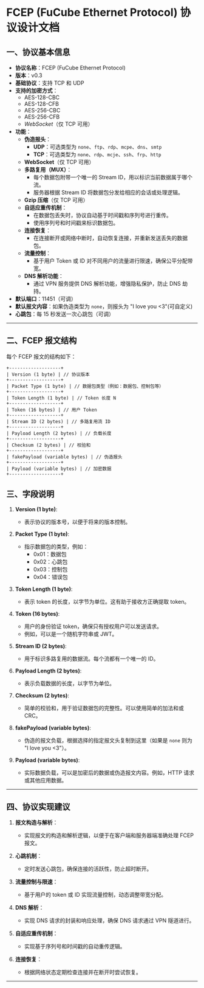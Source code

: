# FCEP (FuCube Ethernet Protocol) 协议设计文档

## 一、协议基本信息

- **协议名称**：FCEP (FuCube Ethernet Protocol)
- **版本**：v0.3
- **基础协议**：支持 TCP 和 UDP
- **支持的加密方式**：
  - AES-128-CBC
  - AES-128-CFB
  - AES-256-CBC
  - AES-256-CFB
  - *WebSocket*（仅 TCP 可用）
- **功能**：
  - **伪造报头**：
    - **UDP**：可选类型为 `none`、`ftp`、`rdp`、`mcpe`、`dns`、`smtp`
    - **TCP**：可选类型为 `none`、`rdp`、`mcje`、`ssh`、`frp`、`http`
  - **WebSocket**（仅 TCP 可用）
  - **多路复用（MUX）**：
    - 每个数据包附带一个唯一的 Stream ID，用以标识当前数据属于哪个流。
    - 服务器根据 Stream ID 将数据包分发给相应的会话或处理逻辑。
  - **Gzip 压缩**（仅 TCP 可用）
  - **自适应重传机制**：
    - 在数据包丢失时，协议自动基于时间戳和序列号进行重传。
    - 使用序列号和时间戳来标识数据包。
  - **连接恢复**：
    - 在连接断开或网络中断时，自动恢复连接，并重新发送丢失的数据包。
  - **流量控制**：
    - 基于用户 Token 或 ID 对不同用户的流量进行限速，确保公平分配带宽。
  - **DNS 解析功能**：
    - 通过 VPN 服务提供 DNS 解析功能，增强隐私保护，防止 DNS 劫持。
- **默认端口**：11451（可调）
- **默认报文内容**：如果伪造类型为 `none`，则报头为 "I love you <3"(可自定义)
- **心跳包**：每 15 秒发送一次心跳包（可调）

---

## 二、FCEP 报文结构

每个 FCEP 报文的结构如下：

```text
+-------------------+
| Version (1 byte) | // 协议版本
+-------------------+
| Packet Type (1 byte) | // 数据包类型（例如：数据包、控制包等）
+-------------------+
| Token Length (1 byte) | // Token 长度 N
+-------------------+
| Token (16 bytes) | // 用户 Token
+-------------------+
| Stream ID (2 bytes) | // 多路复用流 ID
+-------------------+
| Payload Length (2 bytes) | // 负载长度
+-------------------+
| Checksum (2 bytes) | // 校验和
+-------------------+
| fakePayload (variable bytes) | // 伪造报头
+-------------------+
| Payload (variable bytes) | // 加密数据
+-------------------+
```

## 三、字段说明

1. **Version (1 byte)**:
   - 表示协议的版本号，以便于将来的版本控制。

2. **Packet Type (1 byte)**:
   - 指示数据包的类型，例如：
     - 0x01：数据包
     - 0x02：心跳包
     - 0x03：控制包
     - 0x04：错误包

3. **Token Length (1 byte)**:
   - 表示 token 的长度，以字节为单位。这有助于接收方正确提取 token。

4. **Token (16 bytes)**:
   - 用户的身份验证 token，确保只有授权用户可以发送请求。
   - 例如，可以是一个随机字符串或 JWT。

5. **Stream ID (2 bytes)**:
   - 用于标识多路复用的数据流。每个流都有一个唯一的 ID。

6. **Payload Length (2 bytes)**:
   - 表示负载数据的长度，以字节为单位。

7. **Checksum (2 bytes)**:
   - 简单的校验和，用于验证数据包的完整性。可以使用简单的加法和或 CRC。

8. **fakePayload (variable bytes)**:
   - 伪造的报文负载，根据选择的指定报文头复制到这里（如果是 `none` 则为 "I love you <3"）。

9. **Payload (variable bytes)**:
   - 实际数据负载，可以是加密后的数据或伪造报文内容。例如，HTTP 请求或其他应用数据。

---

## 四、协议实现建议

1. **报文构造与解析**：
   - 实现报文的构造和解析逻辑，以便于在客户端和服务器端准确处理 FCEP 报文。

2. **心跳机制**：
   - 定时发送心跳包，确保连接的活跃性，防止超时断开。

3. **流量控制与限速**：
   - 基于用户的 token 或 ID 实现流量控制，动态调整带宽分配。

4. **DNS 解析**：
   - 实现 DNS 请求的封装和响应处理，确保 DNS 请求通过 VPN 隧道进行。

5. **自适应重传机制**：
   - 实现基于序列号和时间戳的自动重传逻辑。

6. **连接恢复**：
   - 根据网络状态定期检查连接并在断开时尝试恢复。

---

